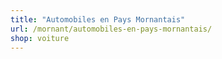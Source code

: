 ```yaml
---
title: "Automobiles en Pays Mornantais"
url: /mornant/automobiles-en-pays-mornantais/
shop: voiture
---
```

